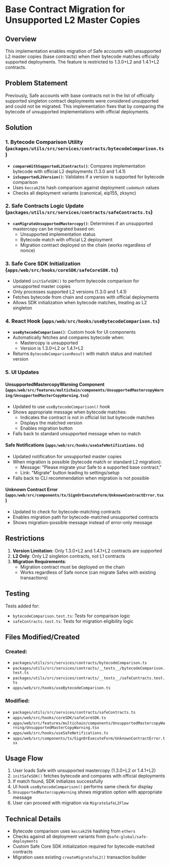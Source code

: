 # Base Contract Migration for Unsupported L2 Master Copies

## Overview

This implementation enables migration of Safe accounts with unsupported L2 master copies (base contracts) when their bytecode matches officially supported deployments. The feature is restricted to 1.3.0+L2 and 1.4.1+L2 contracts.

## Problem Statement

Previously, Safe accounts with base contracts not in the list of officially supported singleton contract deployments were considered unsupported and could not be migrated. This implementation fixes that by comparing the bytecode of unsupported implementations with official deployments.

## Solution

### 1. Bytecode Comparison Utility (`packages/utils/src/services/contracts/bytecodeComparison.ts`)

- **`compareWithSupportedL2Contracts()`**: Compares implementation bytecode with official L2 deployments (1.3.0 and 1.4.1)
- **`isSupportedL2Version()`**: Validates if a version is supported for bytecode comparison
- Uses `keccak256` hash comparison against deployment `codeHash` values
- Checks all deployment variants (canonical, eip155, zksync)

### 2. Safe Contracts Logic Update (`packages/utils/src/services/contracts/safeContracts.ts`)

- **`canMigrateUnsupportedMastercopy()`**: Determines if an unsupported mastercopy can be migrated based on:
  - Unsupported implementation status
  - Bytecode match with official L2 deployment
  - Migration contract deployed on the chain (works regardless of nonce)

### 3. Safe Core SDK Initialization (`apps/web/src/hooks/coreSDK/safeCoreSDK.ts`)

- Updated `initSafeSDK()` to perform bytecode comparison for unsupported master copies
- Only processes supported L2 versions (1.3.0 and 1.4.1)
- Fetches bytecode from chain and compares with official deployments
- Allows SDK initialization when bytecode matches, treating as L2 singleton

### 4. React Hook (`apps/web/src/hooks/useBytecodeComparison.ts`)

- **`useBytecodeComparison()`**: Custom hook for UI components
- Automatically fetches and compares bytecode when:
  - Mastercopy is unsupported
  - Version is 1.3.0+L2 or 1.4.1+L2
- Returns `BytecodeComparisonResult` with match status and matched version

### 5. UI Updates

#### UnsupportedMastercopyWarning Component (`apps/web/src/features/multichain/components/UnsupportedMastercopyWarning/UnsupportedMasterCopyWarning.tsx`)

- Updated to use `useBytecodeComparison()` hook
- Shows appropriate message when bytecode matches:
  - Indicates the contract is not in official list but bytecode matches
  - Displays the matched version
  - Enables migration button
- Falls back to standard unsupported message when no match

#### Safe Notifications (`apps/web/src/hooks/useSafeNotifications.ts`)

- Updated notification for unsupported master copies
- When migration is possible (bytecode match or standard L2 migration):
  - Message: "Please migrate your Safe to a supported base contract."
  - Link: "Migrate" button leading to settings/setup
- Falls back to CLI recommendation when migration is not possible

#### Unknown Contract Error (`apps/web/src/components/tx/SignOrExecuteForm/UnknownContractError.tsx`)

- Updated to check for bytecode-matching contracts
- Enables migration path for bytecode-matched unsupported contracts
- Shows migration-possible message instead of error-only message

## Restrictions

1. **Version Limitation**: Only 1.3.0+L2 and 1.4.1+L2 contracts are supported
2. **L2 Only**: Only L2 singleton contracts, not L1 contracts
3. **Migration Requirements**:
   - Migration contract must be deployed on the chain
   - Works regardless of Safe nonce (can migrate Safes with existing transactions)

## Testing

Tests added for:

- `bytecodeComparison.test.ts`: Tests for comparison logic
- `safeContracts.test.ts`: Tests for migration eligibility logic

## Files Modified/Created

### Created:

- `packages/utils/src/services/contracts/bytecodeComparison.ts`
- `packages/utils/src/services/contracts/__tests__/bytecodeComparison.test.ts`
- `packages/utils/src/services/contracts/__tests__/safeContracts.test.ts`
- `apps/web/src/hooks/useBytecodeComparison.ts`

### Modified:

- `packages/utils/src/services/contracts/safeContracts.ts`
- `apps/web/src/hooks/coreSDK/safeCoreSDK.ts`
- `apps/web/src/features/multichain/components/UnsupportedMastercopyWarning/UnsupportedMasterCopyWarning.tsx`
- `apps/web/src/hooks/useSafeNotifications.ts`
- `apps/web/src/components/tx/SignOrExecuteForm/UnknownContractError.tsx`

## Usage Flow

1. User loads Safe with unsupported mastercopy (1.3.0+L2 or 1.4.1+L2)
2. `initSafeSDK()` fetches bytecode and compares with official deployments
3. If match found, SDK initializes successfully
4. UI hook `useBytecodeComparison()` performs same check for display
5. `UnsupportedMastercopyWarning` shows migration option with appropriate message
6. User can proceed with migration via `MigrateSafeL2Flow`

## Technical Details

- Bytecode comparison uses `keccak256` hashing from `ethers`
- Checks against all deployment variants from `@safe-global/safe-deployments`
- Custom Safe Core SDK initialization required for bytecode-matched contracts
- Migration uses existing `createMigrateToL2()` transaction builder

